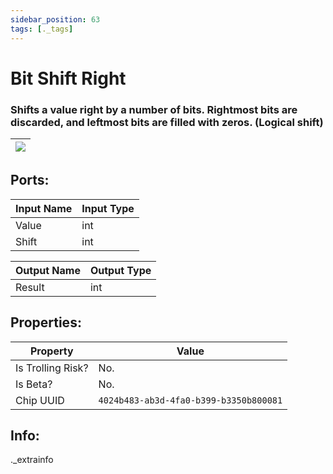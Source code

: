 ```yaml
---
sidebar_position: 63
tags: [._tags]
---
```


# Bit Shift Right


### Shifts a value right by a number of bits. Rightmost bits are discarded, and leftmost bits are filled with zeros. (Logical shift)

| ![](https://images-ext-2.discordapp.net/external/MPmIaQzlEPmgGWlgi-WxBBXt0Bjv_zWPkg1y1f_sy3s/https/www.recroomcircuits.com/image/circuit/absolute-value?width=206&height=108) |
|-----|

## Ports:

| Input Name | Input Type |
|-----------|-----------|
| Value | int |
| Shift | int |

| Output Name | Output Type |
|-----------|-----------|
| Result | int |

## Properties:

| Property  | Value |
|-------------------|-----------|
| Is Trolling Risk? | No. |
| Is Beta? | No. |
| Chip UUID | `4024b483-ab3d-4fa0-b399-b3350b800081` |

## Info:
._extrainfo